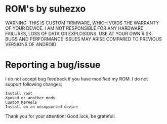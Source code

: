 # ROM's by suhezxo

WARNING: THIS IS CUSTOM FIRMWARE, WHICH VOIDS THE WARRANTY OF YOUR DEVICE.
I AM NOT RESPONSIBLE FOR ANY HARDWARE FAILURES, LOSS OF DATA OR EXPLOSIONS. USE AT YOUR OWN RISK.
BUGS AND PERFORMANCE ISSUES MAY ARISE COMPARED TO PREVIOUS VERSIONS OF ANDROID

# Reporting a bug/issue

I do not accept bug feedback if you have modified my ROM. I do not support following changes:

    Install root
    Xposed or another mods
    Custom Kernels
    Install on an unsupported device

Thank you for your attention! Good luck, be grateful!
